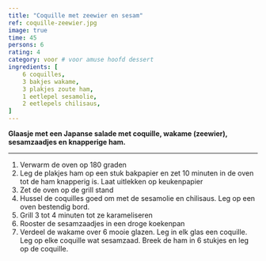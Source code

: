 ```yaml
---
title: "Coquille met zeewier en sesam"
ref: coquille-zeewier.jpg
image: true
time: 45
persons: 6
rating: 4
category: voor # voor amuse hoofd dessert
ingredients: [
	6 coquilles,
	3 bakjes wakame,
	3 plakjes zoute ham,
	1 eetlepel sesamolie,
	2 eetlepels chilisaus,
]
---
```


**Glaasje met een Japanse salade met coquille, wakame (zeewier), sesamzaadjes en knapperige ham.**

---

1. Verwarm de oven op 180 graden
2. Leg de plakjes ham op een stuk bakpapier en zet 10 minuten in de oven tot de ham knapperig is. Laat uitlekken op keukenpapier
3. Zet de oven op de grill stand
4. Hussel de coquilles goed om met de sesamolie en chilisaus. Leg op een oven bestendig bord.
5. Grill 3 tot 4 minuten tot ze karameliseren
6. Rooster de sesamzaadjes in een droge koekenpan
7. Verdeel de wakame over 6 mooie glazen. Leg in elk glas een coquille. Leg op elke coquille wat sesamzaad. Breek de ham in 6 stukjes en leg op de coquille.